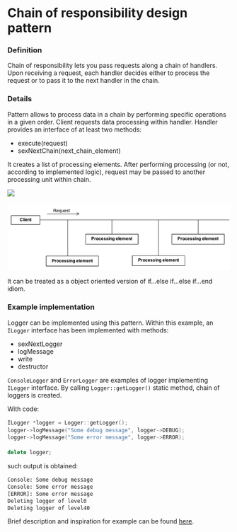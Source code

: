 Chain of responsibility design pattern
======================================

### Definition

Chain of responsibility lets you pass requests along a chain of handlers. Upon receiving a request, each handler decides either to process
the request or to pass it to the next handler in the chain.

### Details

Pattern allows to process data in a chain by performing specific operations
in a given order. Client requests data processing within handler.
Handler provides an interface of at least two methods:
- execute(request)
- sexNextChain(next_chain_element)

It creates a list of processing elements. After performing processing (or not, according to implemented logic),
request may be passed to another processing unit within chain.  

![](chain_uml.png)

![](chain_workflow.png)

It can be treated as a object oriented version of if...else if...else if...end idiom.

### Example implementation

Logger can be implemented using this pattern. Within this example, an `ILogger` interface
has been implemented with methods:
- sexNextLogger
- logMessage
- write
- destructor

`ConsoleLogger` and `ErrorLogger` are examples of logger implementing `ILogger` interface.
By calling `Logger::getLogger()` static method, chain of loggers is created.

With code:
```c++
ILogger *logger = Logger::getLogger();
logger->logMessage("Some debug message", logger->DEBUG);
logger->logMessage("Some error message", logger->ERROR);

delete logger;
```

such output is obtained:
```
Console: Some debug message
Console: Some error message
[ERROR]: Some error message
Deleting logger of level0
Deleting logger of level40

```

Brief description and inspiration for example can be found
[here](https://www.tutorialspoint.com/design_pattern/chain_of_responsibility_pattern.htm).